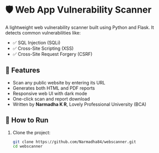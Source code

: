 # 🛡️ Web App Vulnerability Scanner

A lightweight web vulnerability scanner built using Python and Flask. It detects common vulnerabilities like:

- ✅ SQL Injection (SQLi)
- ✅ Cross-Site Scripting (XSS)
- ✅ Cross-Site Request Forgery (CSRF)

## 🔧 Features

- Scan any public website by entering its URL
- Generates both HTML and PDF reports
- Responsive web UI with dark mode
- One-click scan and report download
- Written by **Narmadha K R**, Lovely Professional University (BCA)

## 🚀 How to Run

1. Clone the project:
   ```bash
   git clone https://github.com/Narmadha84/webscanner.git
   cd webscanner
